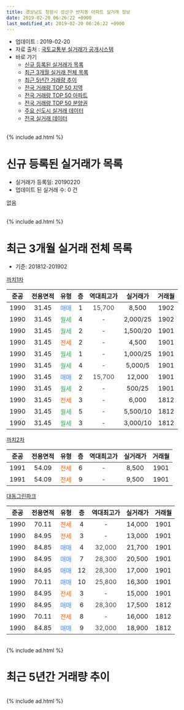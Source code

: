 ```yaml
---
title: 경상남도 창원시 성산구 반지동 아파트 실거래 정보
date: 2019-02-20 06:26:22 +0900
last_modified_at: 2019-02-20 06:26:22 +0900
---
```


* 업데이트 : 2019-02-20
* 자료 출처 : [국토교통부 실거래가 공개시스템](http://rt.molit.go.kr)
* 바로 가기
    * [신규 등록된 실거래가 목록](#신규-등록된-실거래가-목록)
    * [최근 3개월 실거래 전체 목록](#최근-3개월-실거래-전체-목록)
    * [최근 5년간 거래량 추이](#최근-5년간-거래량-추이)
    * [전국 거래량 TOP 50 지역](https://inasie.github.io/apt-trade-info/최근-3개월-전국에서-가장-거래가-많이-발생한-지역)
    * [전국 거래량 TOP 50 아파트](https://inasie.github.io/apt-trade-info/최근-3개월-전국에서-가장-거래가-많이-발생한-아파트)
    * [전국 거래량 TOP 50 분양권](https://inasie.github.io/apt-trade-info/최근-3개월-전국에서-가장-거래가-많이-발생한-분양권)
    * [주요 신도시 실거래 데이터](https://inasie.github.io/apt-trade-info/주요-신도시)
    * [전국 실거래 데이터](https://inasie.github.io/apt-trade-info/전국)
<br>
{% include ad.html %}
<br>

# 신규 등록된 실거래가 목록
* 실거래가 등록일: 20190220
* 업데이트 된 실거래 수: 0 건

없음

<br>
{% include ad.html %}
<br>

# 최근 3개월 실거래 전체 목록
* 기준: 201812-201902


[까치1차](https://search.naver.com/search.naver?query=%EA%B2%BD%EC%83%81%EB%82%A8%EB%8F%84+%EC%B0%BD%EC%9B%90%EC%8B%9C+%EC%84%B1%EC%82%B0%EA%B5%AC+%EB%B0%98%EC%A7%80%EB%8F%99+%EA%B9%8C%EC%B9%981%EC%B0%A8)

|준공|전용면적|유형|층|역대최고가|실거래가|거래월|
|:---:|:---:|:---:|:---:|:---:|:---:|:---:|
|1990|31.45|<span style="color:#4285f3">매매</span>|1|<span style="color:#444444">15,700</span>|8,500|1902|
|1990|31.45|<span style="color:#34a853">월세</span>|4|<span style="color:#444444">-</span>|2,000/25|1902|
|1990|31.45|<span style="color:#34a853">월세</span>|2|<span style="color:#444444">-</span>|1,500/20|1901|
|1990|31.45|<span style="color:#ff5a00">전세</span>|2|<span style="color:#444444">-</span>|4,500|1901|
|1990|31.45|<span style="color:#34a853">월세</span>|1|<span style="color:#444444">-</span>|1,000/25|1901|
|1990|31.45|<span style="color:#34a853">월세</span>|4|<span style="color:#444444">-</span>|5,000/5|1901|
|1990|31.45|<span style="color:#4285f3">매매</span>|2|<span style="color:#444444">15,700</span>|12,000|1901|
|1990|31.45|<span style="color:#34a853">월세</span>|2|<span style="color:#444444">-</span>|500/25|1901|
|1990|31.45|<span style="color:#ff5a00">전세</span>|3|<span style="color:#444444">-</span>|6,000|1812|
|1990|31.45|<span style="color:#34a853">월세</span>|5|<span style="color:#444444">-</span>|5,500/10|1812|
|1990|31.45|<span style="color:#34a853">월세</span>|3|<span style="color:#444444">-</span>|3,000/10|1812|

[까치2차](https://search.naver.com/search.naver?query=%EA%B2%BD%EC%83%81%EB%82%A8%EB%8F%84+%EC%B0%BD%EC%9B%90%EC%8B%9C+%EC%84%B1%EC%82%B0%EA%B5%AC+%EB%B0%98%EC%A7%80%EB%8F%99+%EA%B9%8C%EC%B9%982%EC%B0%A8)

|준공|전용면적|유형|층|역대최고가|실거래가|거래월|
|:---:|:---:|:---:|:---:|:---:|:---:|:---:|
|1991|54.09|<span style="color:#ff5a00">전세</span>|6|<span style="color:#444444">-</span>|8,500|1901|
|1991|54.09|<span style="color:#ff5a00">전세</span>|9|<span style="color:#444444">-</span>|9,500|1901|

[대동그린파크](https://search.naver.com/search.naver?query=%EA%B2%BD%EC%83%81%EB%82%A8%EB%8F%84+%EC%B0%BD%EC%9B%90%EC%8B%9C+%EC%84%B1%EC%82%B0%EA%B5%AC+%EB%B0%98%EC%A7%80%EB%8F%99+%EB%8C%80%EB%8F%99%EA%B7%B8%EB%A6%B0%ED%8C%8C%ED%81%AC)

|준공|전용면적|유형|층|역대최고가|실거래가|거래월|
|:---:|:---:|:---:|:---:|:---:|:---:|:---:|
|1990|70.11|<span style="color:#ff5a00">전세</span>|4|<span style="color:#444444">-</span>|14,000|1901|
|1990|84.95|<span style="color:#ff5a00">전세</span>|3|<span style="color:#444444">-</span>|13,000|1901|
|1990|84.85|<span style="color:#4285f3">매매</span>|4|<span style="color:#444444">32,000</span>|21,700|1901|
|1990|84.95|<span style="color:#4285f3">매매</span>|7|<span style="color:#444444">28,300</span>|20,500|1901|
|1990|84.95|<span style="color:#4285f3">매매</span>|12|<span style="color:#444444">28,300</span>|17,000|1901|
|1990|70.11|<span style="color:#4285f3">매매</span>|10|<span style="color:#444444">25,800</span>|16,300|1901|
|1990|84.95|<span style="color:#ff5a00">전세</span>|3|<span style="color:#444444">-</span>|15,000|1901|
|1990|84.95|<span style="color:#4285f3">매매</span>|6|<span style="color:#444444">28,300</span>|17,500|1812|
|1990|70.11|<span style="color:#ff5a00">전세</span>|8|<span style="color:#444444">-</span>|16,000|1812|
|1990|84.85|<span style="color:#4285f3">매매</span>|9|<span style="color:#444444">32,000</span>|18,900|1812|


<br>
{% include ad.html %}
<br>

# 최근 5년간 거래량 추이


<div style="width:100%;">
    <canvas id="deal_progress" height="200"></canvas>
</div>

<script>
new Chart(document.getElementById("deal_progress"), {
    type: 'line',
    data: {
        labels: ['201402','201403','201404','201405','201406','201407','201408','201409','201410','201411','201412','201501','201502','201503','201504','201505','201506','201507','201508','201509','201510','201511','201512','201601','201602','201603','201604','201605','201606','201607','201608','201609','201610','201611','201612','201701','201702','201703','201704','201705','201706','201707','201708','201709','201710','201711','201712','201801','201802','201803','201804','201805','201806','201807','201808','201809','201810','201811','201812','201901','201902'],
        datasets: [{
            label: '매매',
            pointRadius: 1,
            data: [21, 30, 15, 18, 11, 9, 16, 22, 14, 24, 14, 14, 16, 32, 17, 22, 9, 14, 15, 8, 16, 6, 10, 4, 16, 27, 10, 12, 7, 14, 18, 10, 10, 7, 7, 5, 1, 6, 8, 6, 5, 2, 5, 5, 1, 4, 2, 6, 10, 5, 5, 4, 3, 3, 2, 2, 10, 11, 2, 5, 1],
            borderColor: "rgba(255, 201, 14, 1)",
            backgroundColor: "rgba(255, 201, 14, 0.5)",
            fill: false,
            lineTension: 0
        },{
            label: '전월세',
            pointRadius: 1,
            data: [8, 13, 11, 17, 7, 6, 7, 5, 10, 6, 11, 10, 9, 20, 10, 5, 9, 6, 2, 3, 8, 6, 9, 12, 4, 12, 8, 4, 4, 7, 11, 7, 8, 7, 1, 7, 8, 10, 7, 6, 8, 2, 5, 5, 4, 7, 7, 13, 8, 8, 12, 7, 14, 10, 3, 9, 6, 6, 4, 10, 1],
            borderColor: "rgba(0, 141, 185, 1)",
            backgroundColor: "rgba(0, 141, 185, 0.5)",
            fill: false,
            lineTension: 0
        }
        ]
    },
    options: {
        responsive: true,
        title: {
            display: false
        },
        tooltips: {
            mode: 'index',
            intersect: false
        },
        hover: {
            mode: 'nearest',
            intersect: true
        },
        scales: {
            xAxes: [{
                display: true,
                scaleLabel: {
                    display: true,
                    labelString: '년/월'
                }
            }],
            yAxes: [{
                display: true,
                ticks: {
                    suggestedMin: 0,
                },
                scaleLabel: {
                    display: true,
                    labelString: '실거래 수'
                }
            }]
        }
    }
});

</script>


<br>
{% include ad.html %}
<br>

